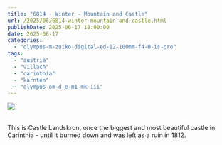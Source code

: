 ```yaml
---
title: "6814 - Winter - Mountain and Castle"
url: /2025/06/6814-winter-mountain-and-castle.html
publishDate: 2025-06-17 18:00:00
date: 2025-06-17
categories:
  - "olympus-m-zuiko-digital-ed-12-100mm-f4-0-is-pro"
tags:
  - "austria"
  - "villach"
  - "carinthia"
  - "karnten"
  - "olympus-om-d-e-m1-mk-iii"
---
```

<div class="container">
<div class="center"><a target="_blank" href="https://d25zfm9zpd7gm5.cloudfront.net/1200x1200/2020/20201226_143353_lr.jpg"><img class="webfeedsFeaturedVisual" src="https://d25zfm9zpd7gm5.cloudfront.net/0600x0600/2020/20201226_143353_lr.jpg" /></a></div>
</div>
<br />

This is Castle Landskron, once the biggest and most beautiful
castle in Carinthia - until it burned down and was left as a
ruin in 1812.
